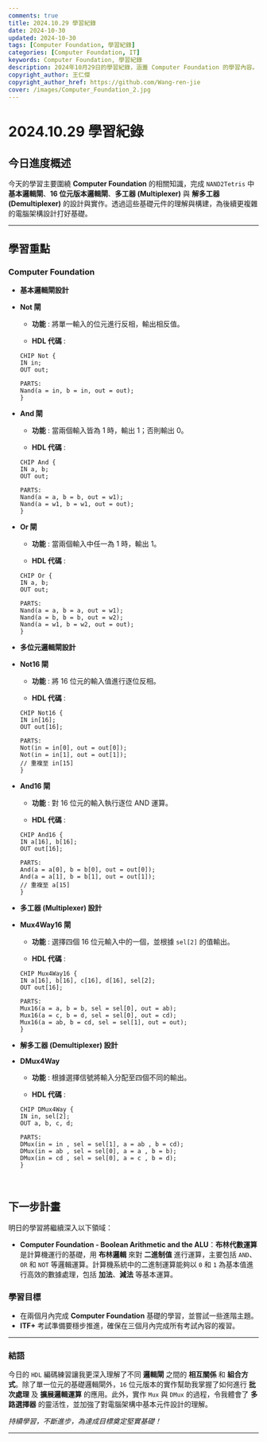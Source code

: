 ```yaml
---
comments: true
title: 2024.10.29 學習紀錄
date: 2024-10-30
updated: 2024-10-30
tags: [Computer Foundation, 學習紀錄]
categories: [Computer Foundation, IT]
keywords: Computer Foundation, 學習紀錄
description: 2024年10月29日的學習紀錄，涵蓋 Computer Foundation 的學習內容。
copyright_author: 王仁傑
copyright_author_href: https://github.com/Wang-ren-jie
cover: /images/Computer_Foundation_2.jpg
---
```


# 2024.10.29 學習紀錄

## 今日進度概述

今天的學習主要圍繞 **Computer Foundation** 的相關知識，完成 `NAND2Tetris` 中 **基本邏輯閘**、**16 位元版本邏輯閘**、**多工器 (Multiplexer\)** 與 **解多工器 (Demultiplexer\)** 的設計與實作。透過這些基礎元件的理解與構建，為後續更複雜的電腦架構設計打好基礎。

---

## 學習重點

### Computer Foundation

- **基本邏輯閘設計**

- **Not 閘**
    - **功能** : 將單一輸入的位元進行反相，輸出相反值。

    - **HDL 代碼** :
    ```HDL
    CHIP Not {
    IN in;
    OUT out;

    PARTS:
    Nand(a = in, b = in, out = out);
    }
    ```

- **And 閘**
    - **功能** : 當兩個輸入皆為 1 時，輸出 1；否則輸出 0。

    - **HDL 代碼** :
    ```HDL
    CHIP And {
    IN a, b;
    OUT out;

    PARTS:
    Nand(a = a, b = b, out = w1);
    Nand(a = w1, b = w1, out = out);
    }
    ```

- **Or 閘**
    - **功能** : 當兩個輸入中任一為 1 時，輸出 1。

    - **HDL 代碼** :
    ```HDL
    CHIP Or {
    IN a, b;
    OUT out;

    PARTS:
    Nand(a = a, b = a, out = w1);
    Nand(a = b, b = b, out = w2);
    Nand(a = w1, b = w2, out = out);
    }
    ```


- **多位元邏輯閘設計**

- **Not16 閘**
    - **功能** : 將 16 位元的輸入值進行逐位反相。

    - **HDL 代碼** :
    ```HDL
    CHIP Not16 {
    IN in[16];
    OUT out[16];

    PARTS:
    Not(in = in[0], out = out[0]);
    Not(in = in[1], out = out[1]);
    // 重複至 in[15]
    }
    ```

- **And16 閘**
    - **功能** : 對 16 位元的輸入執行逐位 AND 運算。

    - **HDL 代碼** :
    ```HDL
    CHIP And16 {
    IN a[16], b[16];
    OUT out[16];

    PARTS:
    And(a = a[0], b = b[0], out = out[0]);
    And(a = a[1], b = b[1], out = out[1]);
    // 重複至 a[15]
    }
    ```


- **多工器 (Multiplexer) 設計**

- **Mux4Way16 閘**
    - **功能** : 選擇四個 16 位元輸入中的一個，並根據 `sel[2]` 的值輸出。

    - **HDL 代碼** :
    ```HDL
    CHIP Mux4Way16 {
    IN a[16], b[16], c[16], d[16], sel[2];
    OUT out[16];

    PARTS:
    Mux16(a = a, b = b, sel = sel[0], out = ab);
    Mux16(a = c, b = d, sel = sel[0], out = cd);
    Mux16(a = ab, b = cd, sel = sel[1], out = out);
    }
    ```


- **解多工器 (Demultiplexer) 設計**

- **DMux4Way**
    - **功能** : 根據選擇信號將輸入分配至四個不同的輸出。

    - **HDL 代碼** :
    ```HDL
    CHIP DMux4Way {
    IN in, sel[2];
    OUT a, b, c, d;

    PARTS:
    DMux(in = in , sel = sel[1], a = ab , b = cd);
    DMux(in = ab , sel = sel[0], a = a , b = b);
    DMux(in = cd , sel = sel[0], a = c , b = d);
    }
    ```

</br>


## 下一步計畫

明日的學習將繼續深入以下領域：

- **Computer Foundation - Boolean Arithmetic and the ALU**：**布林代數運算** 是計算機運行的基礎，用 **布林邏輯** 來對 **二進制值** 進行運算，主要包括 `AND`、`OR` 和 `NOT` 等邏輯運算。計算機系統中的二進制運算能夠以 `0` 和 `1` 為基本值進行高效的數據處理，包括 **加法**、**減法** 等基本運算。

### 學習目標

- 在兩個月內完成 **Computer Foundation** 基礎的學習，並嘗試一些進階主題。
- **ITF+** 考試準備要穩步推進，確保在三個月內完成所有考試內容的複習。

---

### 結語

今日的 `HDL` 編碼練習讓我更深入理解了不同 **邏輯閘** 之間的 **相互關係** 和 **組合方式**。除了單一位元的基礎邏輯閘外，`16` 位元版本的實作幫助我掌握了如何進行 **批次處理** 及 **擴展邏輯運算** 的應用。此外，實作 `Mux` 與 `DMux` 的過程，令我體會了 **多路選擇器** 的靈活性，並加強了對電腦架構中基本元件設計的理解。


_持續學習，不斷進步，為達成目標奠定堅實基礎！_

---
